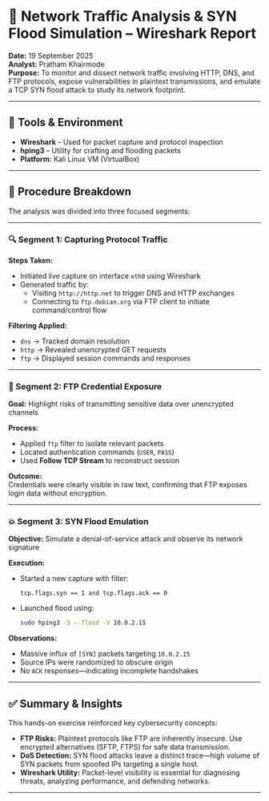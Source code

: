 # 📡 Network Traffic Analysis & SYN Flood Simulation – Wireshark Report

**Date:** 19 September 2025  
**Analyst:** Pratham Khairmode  
**Purpose:** To monitor and dissect network traffic involving HTTP, DNS, and FTP protocols, expose vulnerabilities in plaintext transmissions, and emulate a TCP SYN flood attack to study its network footprint.

---

## 🧰 Tools & Environment

- **Wireshark** – Used for packet capture and protocol inspection  
- **hping3** – Utility for crafting and flooding packets  
- **Platform:** Kali Linux VM (VirtualBox)

---

## 🧪 Procedure Breakdown

The analysis was divided into three focused segments:

---

### 🔍 Segment 1: Capturing Protocol Traffic

**Steps Taken:**

- Initiated live capture on interface `eth0` using Wireshark  
- Generated traffic by:
  - Visiting `http://http.net` to trigger DNS and HTTP exchanges
  - Connecting to `ftp.debian.org` via FTP client to initiate command/control flow

**Filtering Applied:**

- `dns` → Tracked domain resolution  
- `http` → Revealed unencrypted GET requests  
- `ftp` → Displayed session commands and responses

---

### 🔐 Segment 2: FTP Credential Exposure

**Goal:** Highlight risks of transmitting sensitive data over unencrypted channels

**Process:**

- Applied `ftp` filter to isolate relevant packets  
- Located authentication commands (`USER`, `PASS`)  
- Used **Follow TCP Stream** to reconstruct session

**Outcome:**  
Credentials were clearly visible in raw text, confirming that FTP exposes login data without encryption.

---

### 💥 Segment 3: SYN Flood Emulation

**Objective:** Simulate a denial-of-service attack and observe its network signature

**Execution:**

- Started a new capture with filter:  
  ```text
  tcp.flags.syn == 1 and tcp.flags.ack == 0
  ```
- Launched flood using:
  ```bash
  sudo hping3 -S --flood -V 10.0.2.15
  ```

**Observations:**

- Massive influx of `[SYN]` packets targeting `10.0.2.15`  
- Source IPs were randomized to obscure origin  
- No `ACK` responses—indicating incomplete handshakes

---

## ✅ Summary & Insights

This hands-on exercise reinforced key cybersecurity concepts:

- **FTP Risks:** Plaintext protocols like FTP are inherently insecure. Use encrypted alternatives (SFTP, FTPS) for safe data transmission.
- **DoS Detection:** SYN flood attacks leave a distinct trace—high volume of SYN packets from spoofed IPs targeting a single host.
- **Wireshark Utility:** Packet-level visibility is essential for diagnosing threats, analyzing performance, and defending networks.

---
